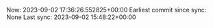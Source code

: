 Now: 2023-09-02 17:36:26.552825+00:00 Earliest commit since sync: None Last sync: 2023-09-02 15:48:22+00:00

